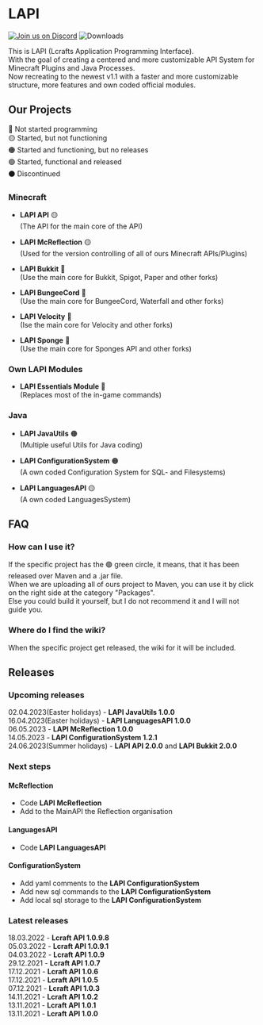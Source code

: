 # LAPI

[![Join us on Discord](https://img.shields.io/discord/856084949827321876.svg?label=&logo=discord&logoColor=ffffff&color=7389D8&labelColor=6A7EC2)](https://discord.gg/j2KwBaHZgD)
![Downloads](https://img.shields.io/github/downloads/Lcraft-Developers/Lcraft-APIs/total?event=push&label=Downloads&logo=github)

This is LAPI (Lcrafts Application Programming Interface). <br>
With the goal of creating a centered and more customizable API System for Minecraft Plugins and Java Processes. <br>
Now recreating to the newest v1.1 with a faster and more customizable structure, more features and own coded official modules.

## Our Projects
:red_circle: Not started programming <br>
:yellow_circle: Started, but not functioning <br>
:orange_circle: Started and functioning, but no releases <br>
:green_circle: Started, functional and released <br>
:black_circle: Discontinued

### Minecraft

- **LAPI API** :yellow_circle:
<br>(The API for the main core of the API)

- **LAPI McReflection** :yellow_circle:
<br>(Used for the version controlling of all of ours Minecraft APIs/Plugins)

- **LAPI Bukkit** :red_circle:
<br>(Use the main core for Bukkit, Spigot, Paper and other forks)

- **LAPI BungeeCord** :red_circle:
<br>(Use the main core for BungeeCord, Waterfall and other forks)

- **LAPI Velocity** :red_circle:
<br>(Ise the main core for Velocity and other forks)

- **LAPI Sponge** :red_circle:
<br>(Use the main core for Sponges API and other forks)

### Own LAPI Modules

- **LAPI Essentials Module** :red_circle:
<br>(Replaces most of the in-game commands) 

### Java

- **LAPI JavaUtils** :orange_circle:
<br>(Multiple useful Utils for Java coding)

- **LAPI ConfigurationSystem** :orange_circle:
<br>(A own coded Configuration System for SQL- and Filesystems)

- **LAPI LanguagesAPI** :yellow_circle:
<br>(A own coded LanguagesSystem)

## FAQ

### How can I use it?
If the specific project has the :green_circle: green circle, it means, that it has been released over Maven and a .jar file. <br>
When we are uploading all of ours project to Maven, you can use it by click on the right side at the category "Packages". <br>
Else you could build it yourself, but I do not recommend it and I will not guide you.

### Where do I find the wiki?
When the specific project get released, the wiki for it will be included.

## Releases

### Upcoming releases

02.04.2023(Easter holidays) - **LAPI JavaUtils 1.0.0** <br>
16.04.2023(Easter holidays) - **LAPI LanguagesAPI 1.0.0** <br>
06.05.2023 - **LAPI McReflection 1.0.0** <br>
14.05.2023 - **LAPI ConfigurationSystem 1.2.1** <br>
24.06.2023(Summer holidays) - **LAPI API 2.0.0** and **LAPI Bukkit 2.0.0**

### Next steps

#### McReflection

- Code **LAPI McReflection**
- Add to the MainAPI the Reflection organisation

#### LanguagesAPI

- Code **LAPI LanguagesAPI**

#### ConfigurationSystem

- Add yaml comments to the **LAPI ConfigurationSystem**
- Add new sql commands to the **LAPI ConfigurationSystem**
- Add local sql storage to the **LAPI ConfigurationSystem**

### Latest releases

18.03.2022 - **Lcraft API 1.0.9.8** <br>
05.03.2022 - **Lcraft API 1.0.9.1** <br>
04.03.2022 - **Lcraft API 1.0.9** <br>
29.12.2021 - **Lcraft API 1.0.7** <br>
17.12.2021 - **Lcraft API 1.0.6** <br>
17.12.2021 - **Lcraft API 1.0.5** <br>
07.12.2021 - **Lcraft API 1.0.3** <br>
14.11.2021 - **Lcraft API 1.0.2** <br>
13.11.2021 - **Lcraft API 1.0.1** <br>
13.11.2021 - **Lcraft API 1.0.0**